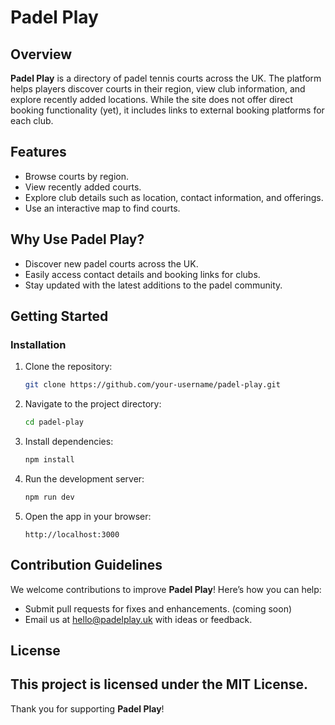 # Padel Play

## Overview
**Padel Play** is a directory of padel tennis courts across the UK. The platform helps players discover courts in their region, view club information, and explore recently added locations. While the site does not offer direct booking functionality (yet), it includes links to external booking platforms for each club.

## Features
- Browse courts by region.
- View recently added courts.
- Explore club details such as location, contact information, and offerings.
- Use an interactive map to find courts.

## Why Use Padel Play?
- Discover new padel courts across the UK.
- Easily access contact details and booking links for clubs.
- Stay updated with the latest additions to the padel community.

## Getting Started

### Installation
1. Clone the repository:
   ```bash
   git clone https://github.com/your-username/padel-play.git
   ```
2. Navigate to the project directory:
   ```bash
   cd padel-play
   ```
3. Install dependencies:
   ```bash
   npm install
   ```
4. Run the development server:
   ```bash
   npm run dev
   ```
5. Open the app in your browser:
   ```
   http://localhost:3000
   ```

## Contribution Guidelines
We welcome contributions to improve **Padel Play**! Here’s how you can help:
- Submit pull requests for fixes and enhancements. (coming soon)
- Email us at [hello@padelplay.uk](mailto:hello@padelplay.uk) with ideas or feedback.

## License
This project is licensed under the MIT License. 
---

Thank you for supporting **Padel Play**!
